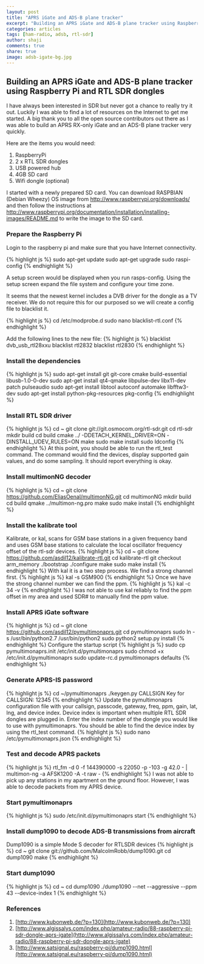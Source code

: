 ```yaml
---
layout: post
title: "APRS iGate and ADS-B plane tracker"
excerpt: "Building an APRS iGate and ADS-B plane tracker using Raspberry Pi and RTL SDR dongles."
categories: articles
tags: [ham-radio, adsb, rtl-sdr]
author: shaji
comments: true
share: true
image: adsb-igate-bg.jpg
---
```


## Building an APRS iGate and ADS-B plane tracker using Raspberry Pi and RTL SDR dongles

I have always been interested in SDR but never got a chance to really try it out. Luckily I was able to find a lot of resources on the Internet to get me started. A big thank you to all the open source contributors out there as I was able to build an APRS RX-only iGate and an ADS-B plane tracker very quickly.

Here are the items you would need:

1. RaspberryPi
2. 2 x RTL SDR dongles
3. USB powered hub
4. 4GB SD card
5. Wifi dongle (optional)

I started with a newly prepared SD card. You can download RASPBIAN (Debian Wheezy) OS image from http://www.raspberrypi.org/downloads/ and then follow the instructions at http://www.raspberrypi.org/documentation/installation/installing-images/README.md to write the image to the SD card.

### Prepare the Raspberry Pi
Login to the raspberry pi and make sure that you have Internet connectivity.

{% highlight js %}
sudo apt-get update
sudo apt-get upgrade
sudo raspi-config
{% endhighlight %}

A setup screen would be displayed when you run rasps-config. Using the setup screen expand the file system and configure your  time zone.

It seems that the newest kernel includes a DVB driver for the dongle as a TV receiver. We do not require this for our purposed so we will create a config file to blacklist it.

{% highlight js %}
cd /etc/modprobe.d
sudo nano blacklist-rtl.conf
{% endhighlight %}

Add the following lines to the new file:
{% highlight js %}
blacklist dvb_usb_rtl28xxu
blacklist rtl2832
blacklist rtl2830
{% endhighlight %}

### Install the dependencies
{% highlight js %}
sudo apt-get install git git-core cmake build-essential libusb-1.0-0-dev
sudo apt-get install qt4-qmake libpulse-dev libx11-dev patch pulseaudio
sudo apt-get install libtool autoconf automake libfftw3-dev
sudo apt-get install python-pkg-resources pkg-config
{% endhighlight %}
### Install RTL SDR driver
{% highlight js %}
cd ~
git clone git://git.osmocom.org/rtl-sdr.git
cd rtl-sdr
mkdir build
cd build
cmake ../ -DDETACH_KERNEL_DRIVER=ON -DINSTALL_UDEV_RULES=ON
make
sudo make install
sudo ldconfig
{% endhighlight %}
At this point, you should be able to run the rtl_test command. The command would find the devices, display supported gain values, and do some sampling. It should report everything is okay.

### Install multimonNG decoder
{% highlight js %}
cd ~
git clone https://github.com/EliasOenal/multimonNG.git
cd multimonNG
mkdir build
cd build
qmake ../multimon-ng.pro
make
sudo make install
{% endhighlight %}
### Install the kalibrate tool

Kalibrate, or kal, scans for GSM base stations in a given frequency band and uses GSM base stations to calculate the local oscillator frequency offset of the rtl-sdr devices.
{% highlight js %}
cd ~
git clone https://github.com/asdil12/kalibrate-rtl.git
cd kalibrate-rtl
git checkout arm_memory
./bootstrap
./configure
make
sudo make install
{% endhighlight %}
With kal it is a two step process. We find a strong channel first.
{% highlight js %}
kal -s GSM900
{% endhighlight %}
Once we have the strong channel number we can find the ppm.
{% highlight js %}
kal -c 34 -v
{% endhighlight %}
I was not able to use kal reliably to find the ppm offset in my area and used SDR# to manually find the ppm value.

### Install APRS iGate software
{% highlight js %}
cd ~
git clone https://github.com/asdil12/pymultimonaprs.git
cd pymultimonaprs
sudo ln -s /usr/bin/python2.7 /usr/bin/python2
sudo python2 setup.py install
{% endhighlight %}
Configure the startup script
{% highlight js %}
sudo cp pymultimonaprs.init /etc/init.d/pymultimonaprs
sudo chmod +x /etc/init.d/pymultimonaprs
sudo update-rc.d pymultimonaprs defaults
{% endhighlight %}
### Generate APRS-IS password
{% highlight js %}
cd ~/pymultimonaprs
./keygen.py CALLSIGN
Key for CALLSIGN: 12345
{% endhighlight %}
Update the pymultimonaprs configuration file with your callsign, passcode, gateway, freq, ppm, gain, lat, lng, and device index. Device index is important when multiple RTL SDR dongles are plugged in. Enter the index number of the dongle you would like to use with pymultimonaprs. You should be able to find the device index by using the rtl_test command.
{% highlight js %}
sudo nano /etc/pymultimonaprs.json
{% endhighlight %}

### Test and decode APRS packets
{% highlight js %}
rtl_fm -d 0 -f 144390000 -s 22050 -p -103 -g 42.0 - | multimon-ng -a AFSK1200 -A -t raw -
{% endhighlight %}
I was not able to pick up any stations in my apartment on the ground floor. However, I was able to decode packets from my APRS device.

### Start pymultimonaprs
{% highlight js %}
sudo /etc/init.d/pymultimonaprs start
{% endhighlight %}
### Install dump1090 to decode ADS-B transmissions from aircraft
Dump1090 is a simple Mode S decoder for RTLSDR devices
{% highlight js %}
cd ~
git clone git://github.com/MalcolmRobb/dump1090.git
cd dump1090
make
{% endhighlight %}
### Start dump1090
{% highlight js %}
cd ~
cd dump1090
./dump1090 --net --aggressive --ppm 43 --device-index 1
{% endhighlight %}
### References
1. [http://www.kubonweb.de/?p=130](http://www.kubonweb.de/?p=130)
2. [http://www.algissalys.com/index.php/amateur-radio/88-raspberry-pi-sdr-dongle-aprs-igate](http://www.algissalys.com/index.php/amateur-radio/88-raspberry-pi-sdr-dongle-aprs-igate)
3. [http://www.satsignal.eu/raspberry-pi/dump1090.html](http://www.satsignal.eu/raspberry-pi/dump1090.html)
